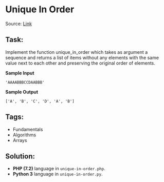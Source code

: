 # Unique In Order

Source: [Link](https://www.codewars.com/kata/unique-in-order/train/php)

## Task:

Implement the function unique_in_order which takes as argument a sequence and returns a list of items without any 
elements with the same value next to each other and preserving the original order of elements.

**Sample Input**

```
'AAAABBBCCDAABBB'
```

**Sample Output**
```
['A', 'B', 'C', 'D', 'A', 'B']
```

## Tags:

* Fundamentals
* Algorithms
* Arrays

## Solution:

* **PHP (7.2)** language in `unique-in-order.php`.
* **Python 3** language in `unique-in-order.py`.